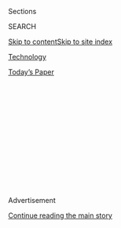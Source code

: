 <div id="app">

<div>

<div>

<div>

<div class="NYTAppHideMasthead css-1q2w90k e1suatyy0">

<div class="section css-ui9rw0 e1suatyy2">

<div class="css-eph4ug er09x8g0">

<div class="css-6n7j50">

</div>

<span class="css-1dv1kvn">Sections</span>

<div class="css-10488qs">

<span class="css-1dv1kvn">SEARCH</span>

</div>

[Skip to content](#site-content)[Skip to site
index](#site-index)

</div>

<div id="masthead-section-label" class="css-1wr3we4 eaxe0e00">

[Technology](https://www.nytimes3xbfgragh.onion/section/technology)

</div>

<div class="css-10698na e1huz5gh0">

</div>

</div>

<div id="masthead-bar-one" class="section hasLinks css-15hmgas e1csuq9d3">

<div class="css-uqyvli e1csuq9d0">

</div>

<div class="css-1uqjmks e1csuq9d1">

</div>

<div class="css-9e9ivx">

[](https://myaccount.nytimes3xbfgragh.onion/auth/login?response_type=cookie&client_id=vi)

</div>

<div class="css-1bvtpon e1csuq9d2">

[Today’s
Paper](https://www.nytimes3xbfgragh.onion/section/todayspaper)

</div>

</div>

</div>

</div>

<div data-aria-hidden="false">

<div id="site-content" data-role="main">

<div>

<div class="css-1aor85t" style="opacity:0.000000001;z-index:-1;visibility:hidden">

<div class="css-1hqnpie">

<div class="css-epjblv">

<span class="css-17xtcya">[Technology](/section/technology)</span><span class="css-x15j1o">|</span><span class="css-fwqvlz">Turing
Award Won by 3 Pioneers in Artificial
Intelligence</span>

</div>

<div class="css-k008qs">

<div class="css-1iwv8en">

<span class="css-18z7m18"></span>

<div>

</div>

</div>

<span class="css-1n6z4y">https://nyti.ms/2UZit13</span>

<div class="css-1705lsu">

<div class="css-4xjgmj">

<div class="css-4skfbu" data-role="toolbar" data-aria-label="Social Media Share buttons, Save button, and Comments Panel with current comment count" data-testid="share-tools">

  - 
  - 
  - 
  - 
    
    <div class="css-6n7j50">
    
    </div>

  - 

</div>

</div>

</div>

</div>

</div>

</div>

<div id="NYT_TOP_BANNER_REGION" class="css-13pd83m">

</div>

<div id="top-wrapper" class="css-1sy8kpn">

<div id="top-slug" class="css-l9onyx">

Advertisement

</div>

[Continue reading the main
story](#after-top)

<div class="ad top-wrapper" style="text-align:center;height:100%;display:block;min-height:250px">

<div id="top" class="place-ad" data-position="top" data-size-key="top">

</div>

</div>

<div id="after-top">

</div>

</div>

<div id="sponsor-wrapper" class="css-1hyfx7x">

<div id="sponsor-slug" class="css-19vbshk">

Supported by

</div>

[Continue reading the main
story](#after-sponsor)

<div id="sponsor" class="ad sponsor-wrapper" style="text-align:center;height:100%;display:block">

</div>

<div id="after-sponsor">

</div>

</div>

<div class="css-1vkm6nb ehdk2mb0">

# Turing Award Won by 3 Pioneers in Artificial Intelligence

</div>

<div class="css-79elbk" data-testid="photoviewer-wrapper">

<div class="css-z3e15g" data-testid="photoviewer-wrapper-hidden">

</div>

<div class="css-1a48zt4 ehw59r15" data-testid="photoviewer-children">

![<span class="css-16f3y1r e13ogyst0" data-aria-hidden="true">From left,
Yann LeCun, Geoffrey Hinton and Yoshua Bengio. The researchers worked on
key developments for neural networks, which are reshaping how computer
systems are
built.</span><span class="css-cnj6d5 e1z0qqy90" itemprop="copyrightHolder"><span class="css-1ly73wi e1tej78p0">Credit...</span><span><span>From
left, Facebook, via Associated Press; Aaron Vincent Elkaim for The New
York Times; Chad Buchanan/Getty
Images</span></span></span>](https://static01.graylady3jvrrxbe.onion/images/2019/03/27/business/27TURING-triptych/27TURING-triptych-articleLarge.jpg?quality=75&auto=webp&disable=upscale)

</div>

</div>

<div class="css-xt80pu e12qa4dv0">

<div class="css-18e8msd">

<div class="css-vp77d3 epjyd6m0">

<div class="css-1baulvz">

By [<span class="css-1baulvz last-byline" itemprop="name">Cade
Metz</span>](https://www.nytimes3xbfgragh.onion/by/cade-metz)

</div>

</div>

  - March 27,
    2019

  - 
    
    <div class="css-4xjgmj">
    
    <div class="css-d8bdto" data-role="toolbar" data-aria-label="Social Media Share buttons, Save button, and Comments Panel with current comment count" data-testid="share-tools">
    
      - 
      - 
      - 
      - 
        
        <div class="css-6n7j50">
        
        </div>
    
      - 
    
    </div>
    
    </div>

</div>

</div>

<div class="section meteredContent css-1r7ky0e" name="articleBody" itemprop="articleBody">

<div class="css-1fanzo5 StoryBodyCompanionColumn">

<div class="css-53u6y8">

SAN FRANCISCO — In 2004, Geoffrey Hinton doubled down on his pursuit of
a technological idea called a neural network.

It was a way for machines to see the world around them, recognize sounds
and even understand natural language. But scientists had spent more than
50 years working on the concept of neural networks, and machines
couldn’t really do any of that.

Backed by the Canadian government, Dr. Hinton, a computer science
professor at the University of Toronto, organized a new research
community with several academics who also tackled the concept. They
included Yann LeCun, a professor at New York University, and Yoshua
Bengio at the University of Montreal.

On Wednesday, the Association for Computing Machinery, the world’s
largest society of computing professionals, announced that Drs. Hinton,
LeCun and Bengio had won this year’s Turing Award for their work on
neural networks. The Turing Award, which was introduced in 1966, is
often called the Nobel Prize of computing, and it includes a $1 million
prize, which the three scientists will share.

</div>

</div>

<div class="css-1fanzo5 StoryBodyCompanionColumn">

<div class="css-53u6y8">

Over the past decade, the big idea nurtured by these researchers has
reinvented the way technology is built, accelerating the development of
[face-recognition
services](https://www.nytimes3xbfgragh.onion/2018/06/29/business/newspaper-shooting-facial-recognition.html),
[talking digital
assistants](https://www.nytimes3xbfgragh.onion/interactive/2018/08/17/technology/alexa-siri-conversation.html),
[warehouse
robots](https://www.nytimes3xbfgragh.onion/2017/09/10/business/warehouse-robots-learning.html)
and [self-driving
cars](https://www.nytimes3xbfgragh.onion/2018/01/04/technology/self-driving-cars-aurora.html).
Dr. Hinton is now at Google, and Dr. LeCun works for Facebook. Dr.
Bengio has inked deals with IBM and Microsoft.

“What we have seen is nothing short of a paradigm shift in the science,”
said Oren Etzioni, the chief executive officer of the Allen Institute
for Artificial Intelligence in Seattle and a prominent voice in the A.I.
community. “History turned their way, and I am in awe.”

Loosely modeled on the web of neurons in the human brain, a [neural
network](https://www.nytimes3xbfgragh.onion/2018/03/06/technology/google-artificial-intelligence.html)
is a complex mathematical system that can learn discrete tasks by
analyzing vast amounts of data. By analyzing thousands of old phone
calls, for example, it can learn to recognize spoken words.

This allows many artificial intelligence technologies to progress at a
rate that was not possible in the past. Rather than coding behavior into
systems by hand — one logical rule at a time — computer scientists can
build technology that learns behavior largely on its own.

</div>

</div>

<div class="css-1fanzo5 StoryBodyCompanionColumn">

<div class="css-53u6y8">

The London-born Dr. Hinton, 71, first embraced the idea as a graduate
student in the early 1970s, a time when most artificial intelligence
researchers turned against it. Even his own Ph.D. adviser questioned the
choice.

</div>

</div>

<div class="css-79elbk" data-testid="photoviewer-wrapper">

<div class="css-z3e15g" data-testid="photoviewer-wrapper-hidden">

</div>

<div class="css-1a48zt4 ehw59r15" data-testid="photoviewer-children">

![<span class="css-16f3y1r e13ogyst0" data-aria-hidden="true">Drs. LeCun
and Bengio in 2017 with Dr. Hinton, who created a research program
dedicated to “neural computation and adaptive perception” in
2004.</span><span class="css-cnj6d5 e1z0qqy90" itemprop="copyrightHolder"><span class="css-1ly73wi e1tej78p0">Credit...</span><span>Re•Work</span></span>](https://static01.graylady3jvrrxbe.onion/images/2019/03/27/business/27turing2/27turing2-articleLarge.jpg?quality=75&auto=webp&disable=upscale)

</div>

</div>

<div class="css-1fanzo5 StoryBodyCompanionColumn">

<div class="css-53u6y8">

“We met once a week,” Dr. Hinton said in an interview. “Sometimes it
ended in a shouting match, sometimes not.”

Neural networks had a brief revival in the late 1980s and early 1990s.
After a year of postdoctoral research with Dr. Hinton in Canada, the
Paris-born Dr. LeCun moved to AT\&T’s Bell Labs in New Jersey, where he
designed a neural network that could read handwritten letters and
numbers. An AT\&T subsidiary sold the system to banks, and at one point
it read about 10 percent of all checks written in the United States.

Though a neural network could read handwriting and help with some other
tasks, it could not make much headway with big A.I. tasks, like
recognizing faces and objects in photos, identifying spoken words, and
understanding the natural way people talk.

“They worked well only when you had lots of training data, and there
were few areas that had lots of training data,” Dr. LeCun, 58, said.

But some researchers persisted, including the Paris-born Dr. Bengio, 55,
who worked alongside Dr. LeCun at Bell Labs before taking a
professorship at the University of Montreal.

In 2004, with less than $400,000 in funding from the Canadian Institute
for Advanced Research, Dr. Hinton created a research program dedicated
to what he called “neural computation and adaptive perception.” He
invited Dr. Bengio and Dr. LeCun to join him.

</div>

</div>

<div class="css-1fanzo5 StoryBodyCompanionColumn">

<div class="css-53u6y8">

By the end of the decade, the idea had caught up with its potential. In
2010, Dr. Hinton and his students helped Microsoft, IBM, and Google push
the boundaries of speech recognition. Then they did much the same with
image recognition.

“He is a genius and knows how to create one impact after another,” said
Li Deng, a former speech researcher at Microsoft who brought Dr.
Hinton’s ideas into the company.

Dr. Hinton’s image recognition breakthrough was based on an algorithm
developed by Dr. LeCun. In late 2013, Facebook hired the N.Y.U.
professor to build a research lab around the idea. Dr. Bengio resisted
offers to join one of the big tech giants, but the research he oversaw
in Montreal helped drive the progress of [systems that aim to understand
natural
language](https://www.nytimes3xbfgragh.onion/2018/11/18/technology/artificial-intelligence-language.html)
and technology that can [generate fake photos that are indistinguishable
from the real
thing](https://www.nytimes3xbfgragh.onion/interactive/2018/01/02/technology/ai-generated-photos.html).

Though these systems have undeniably accelerated the progress of
artificial intelligence, they are still a very long way from true
intelligence. But Drs. Hinton, LeCun and Bengio believe that new ideas
will come.

“We need fundamental additions to this toolbox we have created to reach
machines that operate at the level of true human understanding,” Dr.
Bengio said.

</div>

</div>

</div>

<div>

</div>

<div>

</div>

<div>

</div>

<div>

<div id="bottom-wrapper" class="css-1ede5it">

<div id="bottom-slug" class="css-l9onyx">

Advertisement

</div>

[Continue reading the main
story](#after-bottom)

<div id="bottom" class="ad bottom-wrapper" style="text-align:center;height:100%;display:block;min-height:90px">

</div>

<div id="after-bottom">

</div>

</div>

</div>

</div>

</div>

## Site Index

<div>

</div>

## Site Information Navigation

  - [© <span>2020</span> <span>The New York Times
    Company</span>](https://help.nytimes3xbfgragh.onion/hc/en-us/articles/115014792127-Copyright-notice)

<!-- end list -->

  - [NYTCo](https://www.nytco.com/)
  - [Contact
    Us](https://help.nytimes3xbfgragh.onion/hc/en-us/articles/115015385887-Contact-Us)
  - [Work with us](https://www.nytco.com/careers/)
  - [Advertise](https://nytmediakit.com/)
  - [T Brand Studio](http://www.tbrandstudio.com/)
  - [Your Ad
    Choices](https://www.nytimes3xbfgragh.onion/privacy/cookie-policy#how-do-i-manage-trackers)
  - [Privacy](https://www.nytimes3xbfgragh.onion/privacy)
  - [Terms of
    Service](https://help.nytimes3xbfgragh.onion/hc/en-us/articles/115014893428-Terms-of-service)
  - [Terms of
    Sale](https://help.nytimes3xbfgragh.onion/hc/en-us/articles/115014893968-Terms-of-sale)
  - [Site
    Map](https://spiderbites.nytimes3xbfgragh.onion)
  - [Help](https://help.nytimes3xbfgragh.onion/hc/en-us)
  - [Subscriptions](https://www.nytimes3xbfgragh.onion/subscription?campaignId=37WXW)

</div>

</div>

</div>

</div>
